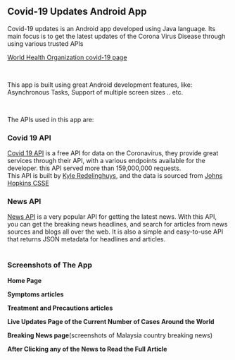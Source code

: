 ## Covid-19 Updates Android App

Covid-19 updates is an Android app developed using Java language. Its main focus is to get the latest updates of the Corona Virus Disease through using various trusted APIs
<br/>

[World Health Organization covid-19 page](https://covid19.who.int/)

<br/>

This app is built using great Android development features, like: Asynchronous Tasks, Support of multiple screen sizes .. etc.

<br/>

The APIs used in this app are:

### Covid 19 API 

[Covid 19 API](https://covid19api.com/) is a free API for data on the Coronavirus, they provide great services through their API, with a various endpoints available for the developer. this API served more than 159,000,000 requests.
<br/>
This API is built by [Kyle Redelinghuys](https://twitter.com/ksredelinghuys), and the data is sourced from [Johns Hopkins CSSE](https://github.com/CSSEGISandData/COVID-19)
<br/>

### News API

[News API](https://newsapi.org/) is a very popular API for getting the latest news. With this API, you can get the breaking news headlines, and search for articles from news sources and blogs all over the web. It is also a simple and easy-to-use API that returns JSON metadata for headlines and articles.
<br/><br/>




### Screenshots of The App

**Home Page**
<br/>



**Symptoms articles**
<br/>



**Treatment and Precautions articles**
<br/>



**Live Updates Page of the Current Number of Cases Around the World**
<br/>



**Breaking News page**(screenshots of Malaysia country breaking news)
<br/>

**After Clicking any of the News to Read the Full Article**
<br/>


















